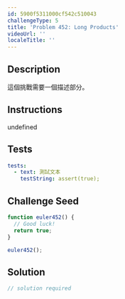 ```yaml
---
id: 5900f5311000cf542c510043
challengeType: 5
title: 'Problem 452: Long Products'
videoUrl: ''
localeTitle: ''
---
```


## Description
<section id="description">

這個挑戰需要一個描述部分。
</section>

## Instructions
undefined

## Tests
<section id='tests'>

```yml
tests:
  - text: 測試文本
    testString: assert(true);

```

</section>

## Challenge Seed
<section id='challengeSeed'>

<div id='js-seed'>

```js
function euler452() {
  // Good luck!
  return true;
}

euler452();

```

</div>



</section>

## Solution
<section id='solution'>

```js
// solution required
```
</section>
